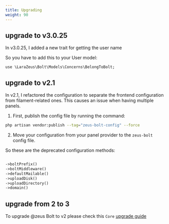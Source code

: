 ```yaml
---
title: Upgrading
weight: 90
---
```


## upgrade to v3.0.25

In v3.0.25, I added a new trait for getting the user name

So you have to add this to your User model:

`use \LaraZeus\Bolt\Models\Concerns\BelongToBolt;`

## upgrade to v2.1

In v2.1, I refactored the configuration to separate the frontend configuration from filament-related ones.
This causes an issue when having multiple panels.

1. First, publish the config file by running the command:

```bash
php artisan vendor:publish --tag="zeus-bolt-config" --force
```

2. Move your configuration from your panel provider to the `zeus-bolt` config file.

So these are the deprecated configuration methods:


```php

->boltPrefix()
->boltMiddleware()
->defaultMailable()
->uploadDisk()
->uploadDirectory()
->domain()

```

## upgrade from 2 to 3

To upgrade @zeus Bolt to v2 please check this `Core` [upgrade guide](/docs/core/v3/upgrade) 
